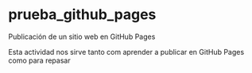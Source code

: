 # prueba_github_pages
Publicación de un sitio web en GitHub Pages

Esta actividad nos sirve tanto com aprender a publicar en GitHub Pages como para repasar
